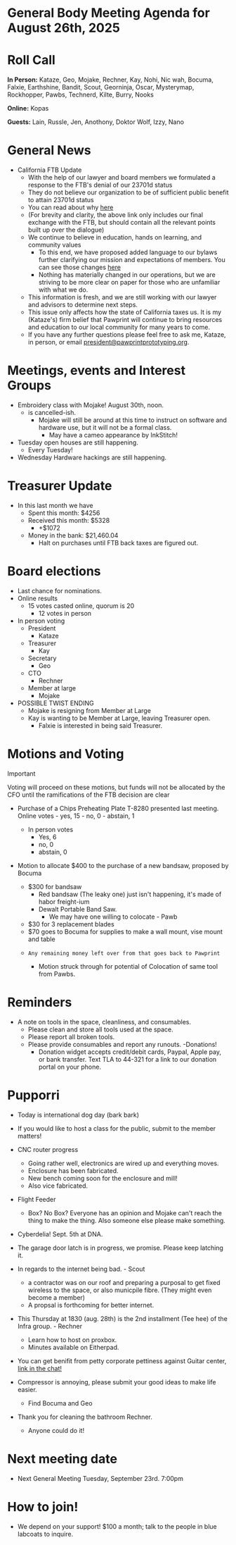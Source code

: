 # General Body Meeting Agenda for August 26th, 2025
# Roll Call
**In Person:**
Kataze, Geo, Mojake, Rechner, Kay, Nohi, Nic wah, Bocuma, Falxie, Earthshine, Bandit, Scout, Georninja, Oscar, Mysterymap, Rockhopper, Pawbs, Technerd, Kilte, Burry, Nooks

**Online:**
Kopas

**Guests:**
Lain, Russle, Jen, Anothony, Doktor Wolf, Izzy, Nano

# General News
- California FTB Update  
  -  With the help of our lawyer and board members we formulated a response to the FTB's denial of our 23701d status
  -  They do not believe our organization to be of sufficient public benefit to attain 23701d status
  -  You can read about why [here](https://drive.google.com/drive/folders/11WhPmAlJ5Cdjy9dlELUmioaTvQ0XtSCq?usp=sharing)
    - (For brevity and clarity, the above link only includes our final exchange with the FTB, but should contain all the relevant points built up over the dialogue)
  - We continue to believe in education, hands on learning, and community values
    - To this end, we have proposed added language to our bylaws further clarifying our mission and expectations of members. You can see those changes [here](https://github.com/PawprintPrototyping/admin/pull/17)
    - Nothing has materially changed in our operations, but we are striving to be more clear on paper for those who are unfamiliar with what we do.
  - This information is fresh, and we are still working with our lawyer and advisors to determine next steps.
  - This issue only affects how the state of California taxes us. It is my (Kataze's) firm belief that Pawprint will continue to bring resources and education to our local community for many years to come.
  - If you have any further questions please feel free to ask me, Kataze, in person, or email president@pawprintprototyping.org.


# Meetings, events and Interest Groups
- Embroidery class with Mojake! August 30th, noon. 
  - is cancelled-ish.  
    - Mojake will still be around at this time to instruct on software and hardware use, but it will not be a formal class. 
        - May have a cameo appearance by InkStitch! 
- Tuesday open houses are still happening.
    - Every Tuesday! 
- Wednesday Hardware hackings are still happening. 

# Treasurer Update
- In this last month we have
    - Spent this month: $4256
    - Received this month: $5328
        - +$1072
    - Money in the bank: $21,460.04
        - Halt on purchases until FTB back taxes are figured out. 

# Board elections
- Last chance for nominations.
- Online results
    - 15 votes casted online, quorum is 20
        - 12 votes in person 
- In person voting
    - President
        - Kataze
    - Treasurer
        - Kay
    - Secretary
        - Geo 
    - CTO
        - Rechner
    - Member at large
        - Mojake
- POSSIBLE TWIST ENDING
    - Mojake is resigning from Member at Large
    - Kay is wanting to be Member at Large, leaving Treasurer open. 
        - Falxie is interested in being said Treasurer. 

# Motions and Voting
> [!IMPORTANT]  
> Voting will proceed on these motions, but funds will not be allocated by the CFO until the ramifications of the FTB decision are clear 
- Purchase of a Chips Preheating Plate T-8280 presented last meeting. 
    Online votes
        - yes, 15
        - no, 0
        - abstain, 1
    - In person votes
        - Yes, 6
        - no, 0
        - abstain, 0 
  
- Motion to allocate $400 to the purchase of a new bandsaw, proposed by Bocuma
    - $300 for bandsaw
        - Red bandsaw (The leaky one) just isn't happening, it's made of habor freight-ium 
        - Dewalt Portable Band Saw. 
            - We may have one willing to colocate - Pawb
    - $30 for 3 replacement blades
    - $70 goes to Bocuma for supplies to make a wall mount, vise mount and table
    -     Any remaining money left over from that goes back to Pawprint
        - Motion struck through for potential of Colocation of same tool from Pawbs. 
      
# Reminders
- A note on tools in the space, cleanliness, and consumables.
  - Please clean and store all tools used at the space.
  - Please report all broken tools.
  - Please provide consumables and report any runouts. 
-Donations!
    - Donation widget accepts credit/debit cards, Paypal, Apple pay, or bank transfer.  Text TLA to 44-321 for a link to our donation portal on your phone.

# Pupporri 
- Today is international dog day (bark bark)

- If you would like to host a class for the public, submit to the member matters! 

- CNC router progress
    - Going rather well, electronics are wired up and everything moves. 
    - Enclosure has been fabricated. 
    - New bench coming soon for the enclosure and mill! 
    - Also vice fabricated. 

- Flight Feeder 
    - Box? No Box? Everyone has an opinion and Mojake can't reach the thing to make the thing. Also someone else please make something. 

- Cyberdelia! Sept. 5th at DNA. 

- The garage door latch is in progress, we promise. Please keep latching it. 

- In regards to the internet being bad. - Scout 
    - a contractor was on our roof and preparing a purposal to get fixed wireless to the space, or also municpile fibre. (They might even become a member)
    - A propsal is forthcoming for better internet. 
    
- This Thursday at 1830 (aug. 28th) is the 2nd installment (Tee hee) of the Infra group. - Rechner
    - Learn how to host on proxbox. 
    - Minutes available on Eitherpad.

- You can get benifit from petty corporate pettiness against Guitar center,[ link in the chat! ](https://bsky.app/profile/hyenablood.yeen.world/post/3lxctyt37xc23)

- Compressor is annoying, please submit your good ideas to make life easier. 
    - Find Bocuma and Geo

- Thank you for cleaning the bathroom Rechner. 
    - Anyone could do it! 


# Next meeting date
- Next General Meeting Tuesday, September 23rd. 7:00pm

# How to join! 
- We depend on your support! $100 a month; talk to the people in blue labcoats to inquire. 




